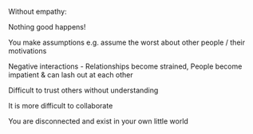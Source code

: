 Without empathy:

Nothing good happens!

You make assumptions e.g. assume the worst about other people / their motivations

Negative interactions - Relationships become strained, People become impatient & can lash out at each other

Difficult to trust others without understanding

It is more difficult to collaborate

You are disconnected and exist in your own little world
